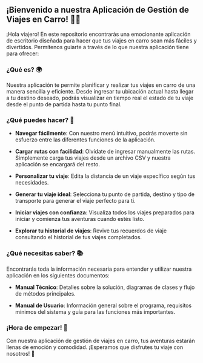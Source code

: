 ## ¡Bienvenido a nuestra Aplicación de Gestión de Viajes en Carro! 🚗✨

¡Hola viajero! En este repositorio encontrarás una emocionante aplicación de escritorio diseñada para hacer que tus viajes en carro sean más fáciles y divertidos. Permítenos guiarte a través de lo que nuestra aplicación tiene para ofrecer:

### ¿Qué es? 🌍

Nuestra aplicación te permite planificar y realizar tus viajes en carro de una manera sencilla y eficiente. Desde ingresar tu ubicación actual hasta llegar a tu destino deseado, podrás visualizar en tiempo real el estado de tu viaje desde el punto de partida hasta tu punto final.

### ¿Qué puedes hacer? 🚀

- **Navegar fácilmente**: Con nuestro menú intuitivo, podrás moverte sin esfuerzo entre las diferentes funciones de la aplicación.

- **Cargar rutas con facilidad**: Olvídate de ingresar manualmente las rutas. Simplemente carga tus viajes desde un archivo CSV y nuestra aplicación se encargará del resto.

- **Personalizar tu viaje**: Edita la distancia de un viaje específico según tus necesidades.

- **Generar tu viaje ideal**: Selecciona tu punto de partida, destino y tipo de transporte para generar el viaje perfecto para ti.

- **Iniciar viajes con confianza**: Visualiza todos los viajes preparados para iniciar y comienza tus aventuras cuando estés listo.

- **Explorar tu historial de viajes**: Revive tus recuerdos de viaje consultando el historial de tus viajes completados.

### ¿Qué necesitas saber? 📚

Encontrarás toda la información necesaria para entender y utilizar nuestra aplicación en los siguientes documentos:

- **Manual Técnico**: Detalles sobre la solución, diagramas de clases y flujo de métodos principales.

- **Manual de Usuario**: Información general sobre el programa, requisitos mínimos del sistema y guía para las funciones más importantes.

### ¡Hora de empezar! 🎉

Con nuestra aplicación de gestión de viajes en carro, tus aventuras estarán llenas de emoción y comodidad. ¡Esperamos que disfrutes tu viaje con nosotros! 🌟

